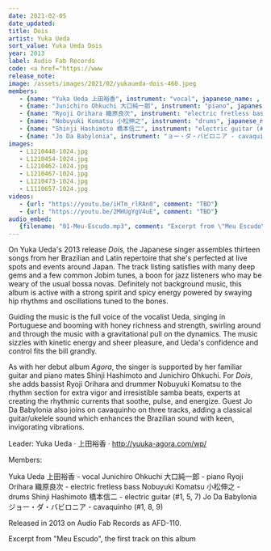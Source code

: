 ```yaml
---
date: 2021-02-05
date_updated: 
title: Dois
artist: Yuka Ueda
sort_value: Yuka Ueda Dois
year: 2013
label: Audio Fab Records
code: <a href="https://www
release_note: 
image: /assets/images/2021/02/yukaueda-dois-460.jpeg
members:
   - {name: "Yuka Ueda 上田裕香", instrument: "vocal", japanese_name: , url: ""}
   - {name: "Junichiro Ohkuchi 大口純一郎", instrument: "piano", japanese_name: , url: ""}
   - {name: "Ryoji Orihara 織原良次", instrument: "electric fretless bass", japanese_name: , url: ""}
   - {name: "Nobuyuki Komatsu 小松伸之", instrument: "drums", japanese_name: , url: ""}
   - {name: "Shinji Hashimoto 橋本信二", instrument: "electric guitar (#1, 5, 7)", japanese_name: , url: ""}
   - {name: "Jo Da Babylonia", instrument: "ョー・ダ・バビロニア - cavaquinho (#1, 8, 9)", japanese_name: , url: ""}
images: 
   - L1210448-1024.jpg
   - L1210454-1024.jpg
   - L1210462-1024.jpg
   - L1210467-1024.jpg
   - L1210473-1024.jpg
   - L1110657-1024.jpg
videos: 
   - {url: "https://youtu.be/iHTm_rlRAn0", comment: "TBD"}
   - {url: "https://youtu.be/2MHUgYgV4uE", comment: "TBD"}
audio_embed:
   {filename: "01-Meu-Escudo.mp3", comment: "Excerpt from \"Meu Escudo\", the first track on this album:"}
---
```


On Yuka Ueda's 2013 release *Dois,* the Japanese singer assembles thirteen songs from her Brazilian and Latin repertoire that she's perfected at live spots and events around Japan. The track listing satisfies with many deep gems and a few common Jobim tunes, a boon for jazz listeners who may be weary of the usual bossa novas. Definitely not background music, this album is active with a strong spirit and spicy energy powered by swaying hip rhythms and oscillations tuned to the bones.

Guiding the music is the full voice of the vocalist Ueda, singing in Portuguese and booming with honey richness and strength, swirling around and through the music with a gravitational pull on the dynamics. The music sizzles with kinetic energy and sheer pleasure, and Ueda's confidence and control fits the bill grandly.

As with her debut album *Agora*, the singer is supported by her familiar guitar and piano mates Shinji Hashimoto and Junichiro Ohkuchi. For *Dois*, she adds bassist Ryoji Orihara and drummer Nobuyuki Komatsu to the rhythm section for extra vigor and irresistible samba beats, experts at creating the rhythmic currents that soothe, pulse, and energize. Guest Jo Da Babylonia also joins on cavaquinho on three tracks, adding a classical guitar/ukelele sound which enhances the Brazilian sound with keen, invigorating vibrations.

Leader: Yuka Ueda · 上田裕香 · http://yuuka-agora.com/wp/

Members:

Yuka Ueda 上田裕香 - vocal
Junichiro Ohkuchi 大口純一郎 - piano
Ryoji Orihara 織原良次 - electric fretless bass
Nobuyuki Komatsu 小松伸之 - drums
Shinji Hashimoto 橋本信二 - electric guitar (#1, 5, 7)
Jo Da Babylonia ジョー・ダ・バビロニア - cavaquinho (#1, 8, 9)

Released in 2013 on Audio Fab Records as AFD-110.



Excerpt from "Meu Escudo", the first track on this album
